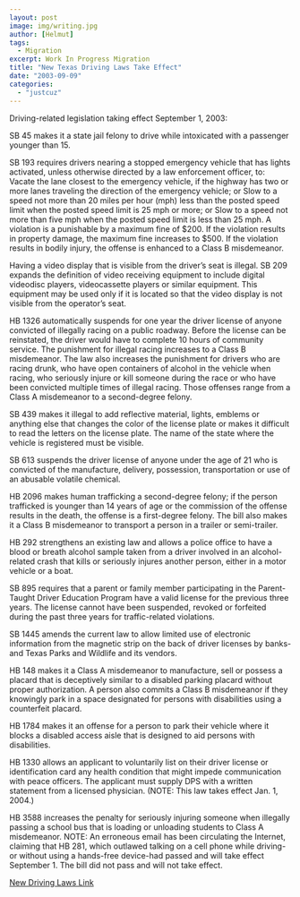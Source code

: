 ```yaml
---
layout: post
image: img/writing.jpg
author: [Helmut]
tags:
  - Migration
excerpt: Work In Progress Migration
title: "New Texas Driving Laws Take Effect"
date: "2003-09-09"
categories: 
  - "justcuz"
---
```


Driving-related legislation taking effect September 1, 2003:

SB 45 makes it a state jail felony to drive while intoxicated with a passenger younger than 15.

SB 193 requires drivers nearing a stopped emergency vehicle that has lights activated, unless otherwise directed by a law enforcement officer, to: Vacate the lane closest to the emergency vehicle, if the highway has two or more lanes traveling the direction of the emergency vehicle; or Slow to a speed not more than 20 miles per hour (mph) less than the posted speed limit when the posted speed limit is 25 mph or more; or Slow to a speed not more than five mph when the posted speed limit is less than 25 mph. A violation is a punishable by a maximum fine of $200. If the violation results in property damage, the maximum fine increases to $500. If the violation results in bodily injury, the offense is enhanced to a Class B misdemeanor.

Having a video display that is visible from the driver’s seat is illegal. SB 209 expands the definition of video receiving equipment to include digital videodisc players, videocassette players or similar equipment. This equipment may be used only if it is located so that the video display is not visible from the operator’s seat.

HB 1326 automatically suspends for one year the driver license of anyone convicted of illegally racing on a public roadway. Before the license can be reinstated, the driver would have to complete 10 hours of community service. The punishment for illegal racing increases to a Class B misdemeanor. The law also increases the punishment for drivers who are racing drunk, who have open containers of alcohol in the vehicle when racing, who seriously injure or kill someone during the race or who have been convicted multiple times of illegal racing. Those offenses range from a Class A misdemeanor to a second-degree felony.

SB 439 makes it illegal to add reflective material, lights, emblems or anything else that changes the color of the license plate or makes it difficult to read the letters on the license plate. The name of the state where the vehicle is registered must be visible.

SB 613 suspends the driver license of anyone under the age of 21 who is convicted of the manufacture, delivery, possession, transportation or use of an abusable volatile chemical.

HB 2096 makes human trafficking a second-degree felony; if the person trafficked is younger than 14 years of age or the commission of the offense results in the death, the offense is a first-degree felony. The bill also makes it a Class B misdemeanor to transport a person in a trailer or semi-trailer.

HB 292 strengthens an existing law and allows a police office to have a blood or breath alcohol sample taken from a driver involved in an alcohol-related crash that kills or seriously injures another person, either in a motor vehicle or a boat.

SB 895 requires that a parent or family member participating in the Parent-Taught Driver Education Program have a valid license for the previous three years. The license cannot have been suspended, revoked or forfeited during the past three years for traffic-related violations.

SB 1445 amends the current law to allow limited use of electronic information from the magnetic strip on the back of driver licenses by banks-and Texas Parks and Wildlife and its vendors.

HB 148 makes it a Class A misdemeanor to manufacture, sell or possess a placard that is deceptively similar to a disabled parking placard without proper authorization. A person also commits a Class B misdemeanor if they knowingly park in a space designated for persons with disabilities using a counterfeit placard.

HB 1784 makes it an offense for a person to park their vehicle where it blocks a disabled access aisle that is designed to aid persons with disabilities.

HB 1330 allows an applicant to voluntarily list on their driver license or identification card any health condition that might impede communication with peace officers. The applicant must supply DPS with a written statement from a licensed physician. (NOTE: This law takes effect Jan. 1, 2004.)

HB 3588 increases the penalty for seriously injuring someone when illegally passing a school bus that is loading or unloading students to Class A misdemeanor. NOTE: An erroneous email has been circulating the Internet, claiming that HB 281, which outlawed talking on a cell phone while driving-or without using a hands-free device-had passed and will take effect September 1. The bill did not pass and will not take effect.

[New Driving Laws Link](http://www.txdps.state.tx.us/director_staff/public_information/pr081903b.htm)
